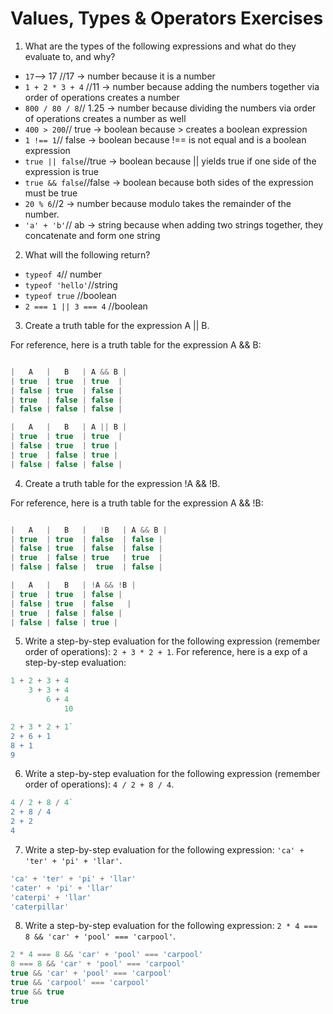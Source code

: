 # Values, Types & Operators Exercises

1. What are the types of the following expressions and what do they evaluate to, and why?
* `17`--> 17  //17 -> number because it is a number
* `1 + 2 * 3 + 4`  //11 -> number because adding the numbers together via order of operations creates a number
* `800 / 80 / 8`// 1.25 -> number because dividing the numbers via order of operations creates a number as well
* `400 > 200`// true -> boolean  because > creates a boolean expression
* `1 !== 1`// false -> boolean because !== is not equal and is a boolean expression
* `true || false`//true -> boolean because || yields true if one side of the expression is true
* `true && false`//false -> boolean because both sides of the expression must be true
* `20 % 6`//2 -> number because modulo takes the remainder of the number.
* `'a' + 'b'`// ab -> string because when adding two strings together, they concatenate and form one string

2. What will the following return?
* `typeof 4`// number
*  `typeof 'hello'`//string
*  `typeof true` //boolean
* `2 === 1 || 3 === 4` //boolean

3. Create a truth table for the expression A || B.

For reference, here is a truth table for the expression A && B:

``` js 

|   A   |   B   | A && B | 
| true  | true  | true  |
| false | true  | false |
| true  | false | false |
| false | false | false | 

```
``` js 
|   A   |   B   | A || B | 
| true  | true  | true  |
| false | true  | true |
| true  | false | true |
| false | false | false |
``` 
4. Create a truth table for the expression !A && !B.

For reference, here is a truth table for the expression A && !B:

``` js 

|   A   |   B   |   !B   | A && B | 
| true  | true  | false  | false |
| false | true  | false  | false |
| true  | false | true   | true  |
| false | false |  true  | false | 

```
``` js
|   A   |   B   | !A && !B | 
| true  | true  | false |
| false | true  | false   |
| true  | false | false |
| false | false | true |
```
5. Write a step-by-step evaluation for the following expression (remember order of operations): `2 + 3 * 2 + 1`.
  For reference, here is a exp of a step-by-step evaluation: 
  ```js
  1 + 2 + 3 + 4
      3 + 3 + 4
          6 + 4
              10
```
``` js
2 + 3 * 2 + 1`
2 + 6 + 1
8 + 1
9
```

  
 6. Write a step-by-step evaluation for the following expression (remember order of operations): `4 / 2 + 8 / 4`.
``` js
4 / 2 + 8 / 4`
2 + 8 / 4
2 + 2
4
``` 
 7. Write a step-by-step evaluation for the following expression: `'ca' + 'ter' + 'pi' + 'llar'`.
``` js
'ca' + 'ter' + 'pi' + 'llar'
'cater' + 'pi' + 'llar'
'caterpi' + 'llar'
'caterpillar'
```
 8. Write a step-by-step evaluation for the following expression: `2 * 4 === 8 && 'car' + 'pool' === 'carpool'`.
``` js
2 * 4 === 8 && 'car' + 'pool' === 'carpool'
8 === 8 && 'car' + 'pool' === 'carpool'
true && 'car' + 'pool' === 'carpool'
true && 'carpool' === 'carpool'
true && true
true
```
